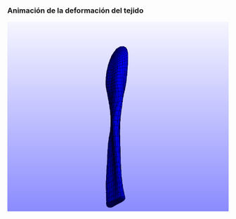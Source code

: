 ### Animación de la deformación del tejido

<p align="center">
  <img width="700" height="432" src="figs/fig_00.gif">
</p>